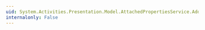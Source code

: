 ```yaml
---
uid: System.Activities.Presentation.Model.AttachedPropertiesService.AddProperty(System.Activities.Presentation.Model.AttachedProperty)
internalonly: False
---
```

